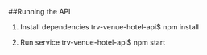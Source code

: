 ##Running the API
1. Install dependencies
trv-venue-hotel-api$ npm install

2. Run service
trv-venue-hotel-api$ npm start